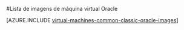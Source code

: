 <properties
  pageTitle="Lista de imagens de Oracle VM | Microsoft Azure"
  description="Obter a lista de imagens de Oracle na Galeria de Azure e saiba como criar uma máquina de virtual Oracle."
  services="virtual-machines-windows"
  documentationCenter=""
  authors="rickstercdn"
  manager="timlt"
  editor=""
  tags="azure-service-management, azure-resource-manager"/>

<tags
  ms.service="virtual-machines-windows"
  ms.devlang="na"
  ms.topic="article"
  ms.tgt_pltfrm="vm-windows"
  ms.workload="infrastructure-services"
  ms.date="09/06/2016"
  ms.author="rclaus" />

#<a name="list-of-oracle-virtual-machine-images"></a>Lista de imagens de máquina virtual Oracle

[AZURE.INCLUDE [virtual-machines-common-classic-oracle-images](../../includes/virtual-machines-common-classic-oracle-images.md)]
